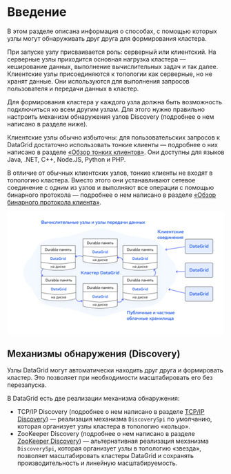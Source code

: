# Введение

В этом разделе описана информация о способах, с помощью которых узлы могут обнаруживать друг друга для формирования кластера.

При запуске узлу присваивается роль: серверный или клиентский. На серверные узлы приходится основная нагрузка кластера — кеширование данных, выполнение вычислительных задач и так далее. Клиентские узлы присоединяются к топологии как серверные, но не хранят данные. Они используются для выполнения запросов пользователя и передачи данных в кластер.

Для формирования кластера у каждого узла должна быть возможность подключиться ко всем другим узлам. Для этого нужно правильно настроить механизм обнаружения узлов Discovery (подробнее о нем написано в разделе ниже).

Клиентские узлы обычно избыточны: для пользовательских запросов к DataGrid достаточно использовать тонкие клиенты — подробнее о них написано в разделе [«Обзор тонких клиентов»](thin_clients_overview.md). Они доступны для языков Java, .NET, C++, Node.JS, Python и PHP. 

В отличие от обычных клиентских узлов, тонкие клиенты не входят в топологию кластера. Вместо этого они устанавливают сетевое соединение с одним из узлов и выполняют все операции с помощью бинарного протокола — подробнее о нем написано в разделе [«Обзор бинарного протокола клиента»](binary_client_protocol_overview.md).

![DataGrid-cluster](./resources/datagrid-cluster.png)

##  Механизмы обнаружения (Discovery)

Узлы DataGrid могут автоматически находить друг друга и формировать кластер. Это позволяет при необходимости масштабировать его без перезапуска.

В DataGrid есть две реализации механизма обнаружения:

- TCP/IP Discovery (подробнее о нем написано в разделе [TCP/IP Discovery](tcp_ip_discovery.md)) — реализация механизма `DiscoverySpi` по умолчанию, которая организует узлы кластера в топологию «кольцо».
- ZooKeeper Discovery (подробнее о нем написано в разделе [ZooKeeper Discovery](zookeeper_discovery.md)) — альтернативная реализация механизма `DiscoverySpi`, которая организует узлы в топологию «звезда», позволяет масштабировать кластеры DataGrid и сохранять производительность и линейную масштабируемость.